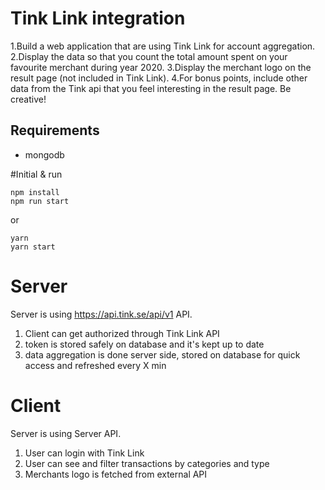 # Tink Link integration

1.Build a web application that are using Tink Link for account aggregation.
2.Display the data so that you count the total amount spent on your favourite merchant during year 2020.
3.Display the merchant logo on the result page (not included in Tink Link).
4.For bonus points, include other data from the Tink api that you feel interesting in the result page. Be creative!

## Requirements
- mongodb

#Initial & run
```
npm install
npm run start
```
or
```
yarn
yarn start
```


# Server
Server is using https://api.tink.se/api/v1 API. 
1. Client can get authorized through Tink Link API
2. token is stored safely on database and it's kept up to date
3. data aggregation is done server side, stored on database for quick access and refreshed every X min

# Client
Server is using Server API.
1. User can login with Tink Link 
2. User can see and filter transactions by categories and type
3. Merchants logo is fetched from external API
